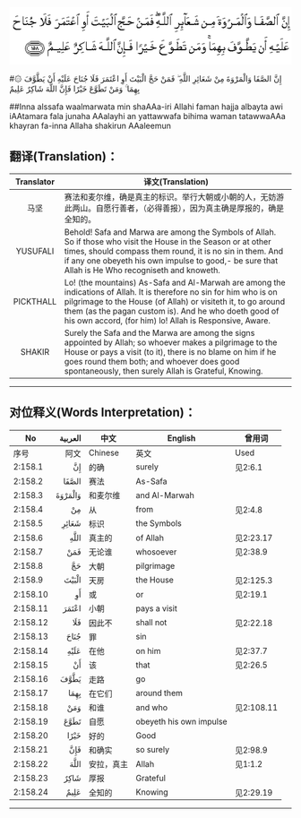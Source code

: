 ![002:158](images/002_158.gif)

#۞ إِنَّ الصَّفَا وَالْمَرْوَةَ مِنْ شَعَائِرِ اللَّهِ ۖ فَمَنْ حَجَّ الْبَيْتَ أَوِ اعْتَمَرَ فَلَا جُنَاحَ عَلَيْهِ أَنْ يَطَّوَّفَ بِهِمَا ۚ وَمَنْ تَطَوَّعَ خَيْرًا فَإِنَّ اللَّهَ شَاكِرٌ عَلِيمٌ 

##Inna alssafa waalmarwata min shaAAa-iri Allahi faman hajja albayta awi iAAtamara fala junaha AAalayhi an yattawwafa bihima waman tatawwaAAa khayran fa-inna Allaha shakirun AAaleemun 

## 翻译(Translation)：

| Translator | 译文(Translation)                                            |
| :--------: | ------------------------------------------------------------ |
|    马坚    | 赛法和麦尔维，确是真主的标识。举行大朝或小朝的人，无妨游此两山。自愿行善者，（必得善报），因为真主确是厚报的，确是全知的。 |
|  YUSUFALI  | Behold! Safa and Marwa are among the Symbols of Allah. So if those who visit the House in the Season or at other times, should compass them round, it is no sin in them. And if any one obeyeth his own impulse to good,- be sure that Allah is He Who recogniseth and knoweth. |
| PICKTHALL  | Lo! (the mountains) As-Safa and Al-Marwah are among the indications of Allah. It is therefore no sin for him who is on pilgrimage to the House (of Allah) or visiteth it, to go around them (as the pagan custom is). And he who doeth good of his own accord, (for him) lo! Allah is Responsive, Aware. |
|   SHAKIR   | Surely the Safa and the Marwa are among the signs appointed by Allah; so whoever makes a pilgrimage to the House or pays a visit (to it), there is no blame on him if he goes round them both; and whoever does good spontaneously, then surely Allah is Grateful, Knowing. |

---

## 对位释义(Words Interpretation)：

| No       | العربية | 中文       | English                 | 曾用词     |
| -------- | ------: | ---------- | ----------------------- | ---------- |
| 序号     |    阿文 | Chinese    | 英文                    | Used       |
| 2:158.1  |      إِنَّ | 的确       | surely                  | 见2:6.1    |
| 2:158.2  |   الصَّفَا | 赛法       | As-Safa                 |            |
| 2:158.3  | وَالْمَرْوَةَ | 和麦尔维   | and Al-Marwah           |            |
| 2:158.4  |      مِنْ | 从         | from                    | 见2:4.8    |
| 2:158.5  |   شَعَائِرِ | 标识       | the Symbols             |            |
| 2:158.6  |    اللَّهِ | 真主的     | of Allah                | 见2:23.17  |
| 2:158.7  |     فَمَنْ | 无论谁     | whosoever               | 见2:38.9   |
| 2:158.8  |      حَجَّ | 大朝       | pilgrimage              |            |
| 2:158.9  |   الْبَيْتَ | 天房       | the House               | 见2:125.3  |
| 2:158.10 |      أَوِ | 或         | or                      | 见2:19.1   |
| 2:158.11 |   اعْتَمَرَ | 小朝       | pays a visit            |            |
| 2:158.12 |     فَلَا | 因此不     | shall not               | 见2:22.18  |
| 2:158.13 |    جُنَاحَ | 罪         | sin                     |            |
| 2:158.14 |    عَلَيْهِ | 在他       | on him                  | 见2:37.7   |
| 2:158.15 |      أَنْ | 该         | that                    | 见2:26.5   |
| 2:158.16 |    يَطَّوَّفَ | 走路       | go                      |            |
| 2:158.17 |    بِهِمَا | 在它们     | around them             |            |
| 2:158.18 |     وَمَنْ | 和谁       | and who                 | 见2:108.11 |
| 2:158.19 |    تَطَوَّعَ | 自愿       | obeyeth his own impulse |            |
| 2:158.20 |    خَيْرًا | 好的       | Good                    |            |
| 2:158.21 |     فَإِنَّ | 和确实     | so surely               | 见2:98.9   |
| 2:158.22 |    اللَّهَ | 安拉，真主 | Allah                   | 见1:1.2    |
| 2:158.23 |    شَاكِرٌ | 厚报       | Grateful                |            |
| 2:158.24 |    عَلِيمٌ | 全知的     | Knowing                 | 见2:29.19  |

---
